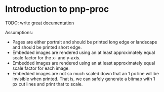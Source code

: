 # Introduction to pnp-proc

TODO: write [great documentation](http://jacobian.org/writing/what-to-write/)

Assumptions:

- Pages are either portrait and should be printed long edge or
  landscape and should be printed short edge.
- Embedded images are rendered using an at least approximately equal
  scale factor for the x- and y-axis.
- Embedded images are rendered using an at least approximately equal
  scale factor for each image.
- Embedded images are not so much scaled down that an 1 px line will be
  invisible when printed. That is, we can safely generate a bitmap with
  1 px cut lines and print that to scale.